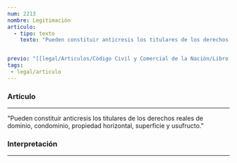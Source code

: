 ```yaml
---
num: 2213
nombre: Legitimación
articulo: 
  - tipo: texto
    texto: "Pueden constituir anticresis los titulares de los derechos reales de dominio, condominio, propiedad horizontal, superficie y usufructo."


previo: "[[legal/Articulos/Código Civil y Comercial de la Nación/Libro Cuarto/Título 12/Capítulo 3/Capítulo 3, Anticresis.md|Capítulo 3, Anticresis]]"
tags: 
 - legal/articulo
---
```

### Artículo
---
"Pueden constituir anticresis los titulares de los derechos reales de dominio, condominio, propiedad horizontal, superficie y usufructo."

### Interpretación
---
